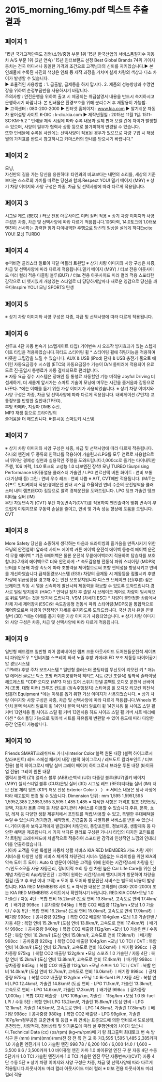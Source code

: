 # 2015_morning_16my.pdf 텍스트 추출 결과

## 페이지 1

 ’15년 국가고객만족도
경형/소형/중형 부문 1위 ’15년 한국산업의 서비스품질지수
자동차 A/S 부문 1위 (2년 연속)
'15년 인터브랜드 선정
Best Global Brands 74위
                기아자동차는 전국 어디서나 동일한 가격과 조건으로 
                고객님과의 신뢰를 지키겠습니다.▶ 본 인쇄물에 수록된 사진의 색상은 인쇄 등 제작 과정을 거치며 실제 차량의 색상과 다소 차이가 발생할 수 있습니다.     
▶ 효율적인 사용방법 : 1. 급출발, 급제동을 하지 맙시다.  2. 제품의 성능향상과 수명연장을 위하여 순정부품만을 사용하시기 바랍니다.   
 주의사항 : 안전운행을 위하여 출고 시 제공되는 취급설명서 내용을 반드시 숙지하시고 운행하시기 바랍니다.     본 인쇄물은 환경보호를 위해 분리수거 후 재활용이 가능함.  
▶ 고객센터 : 080-200-2000  ▶ 인터넷 홈페이지 : www.kia.com  ▶ 알기쉬운 자동차 용어설명 사이트 K-DIC : k-dic.kia.com  ▶ 제작년월일 : 2015년 11월 1일.   1511-SC·KM-5.2     “ 인쇄물 제작 시점에 따라 수록 내용과 실제 판매 모델 간에 차이가 발생할 수 있으며, 사양의 일부가 협력사 상황 등으로 불가피하게 변경될 수 있습니다.  
 또한 인쇄물에 수록된 사진에는 선택사양이 적용된  경우가 있으므로 차량 구입 시 해당월의 가격표를 반드시 참고하시고 카마스터의 안내를 받으시기 바랍니다.”


## 페이지 2

모닝,  
자신만의 길을 가는 당신을 응원하다!
타인과의 비교보다는 내면의 소리를,
세상의 기준보다는 스스로의 가치를 따르는 당신과 함께.Respect YOU!
밀키 베이지 (M9Y) 
※ 상기 차량 이미지와 사양 구성은 차종, 차급 및 선택사양에 따라 다르게 적용됩니다.

## 페이지 3

시그널 레드 (BEG) / 터보 전용 아웃사이드 미러 컬러 적용 
※ 상기 차량 이미지와 사양 구성은 차종, 차급 및 선택사양에 따라 다르게 적용됩니다.106마력, 14.0토크의 1.0터보엔진이 선사하는
강력한 힘과 다이내믹한 주행으로 당신의 일상을 설레게 하다Excite YOU!
모닝  TURBO

## 페이지 4

슈퍼비전 클러스터 알로이 페달  머플러 트윈팁 
 ※ 상기 차량 이미지와 사양 구성은 차종, 차급 및 선택사양에 따라 다르게 적용됩니다.밀키 베이지 (M9Y)  / 터보 전용 아웃사이드 미러 컬러 적용 
다즐링 블루(BU7) / 터보 전용 아웃사이드 미러 컬러 적용 
스포티한 감각으로 더 엣지있게
개성있는 스타일로 더 당당하게날마다 새로운 영감으로 당신을 깨우다Inspire YOU!
모닝  SPORTS 탄생

## 페이지 5

   ※ 상기 차량 이미지와 사양 구성은 차종, 차급 및 선택사양에 따라 다르게 적용됩니다.


## 페이지 6

선루프 
4단 자동 변속기 (스텝게이트 타입)
기어변속 시 오조작 방지효과가 있는 
스텝게이트 타입을 적용하였습니다.히티드 스티어링 휠 * 
스티어링 휠에 히팅기능을 적용하여 따뜻한 그립감을 느낄 수 있습니다.
AUX & USB (iPod)  단자 & USB 충전기 풀오토 에어컨 자동요금징수 시스템 (ETCS) 
자동요금징수 기능이 D/N 룸미러에 
적용되어  유료 도로 진·출입시 통행료가 자동 결제되므로 편리합니다.   
※ 자동 요금 징수 시스템은 장애인 등
     통행료 자동할인 기능 미적용
Joyful Driving
더 섬세하게, 더 새롭게 앞서가는 스마트 기술이 
모닝에 머무는 시간을 즐거움과 감동으로 바꾸다.
*에는 이해를 돕기 위한 가상 이미지가 사용되었습니다.     ※ 상기 차량 이미지와 사양 구성은 차종, 차급 및 선택사양에 따라 다르게 적용됩니다.
내비게이션 (7인치)
교통정보를 반영한 길안내(TPEG),  
후방 카메라, 지상파 DMB 수신,  
MP3 재생 등으로 드라이빙의   
즐거움을 더 해드립니다.
버튼시동 스마트키 시스템 


## 페이지 7

※ 상기 차량 이미지와 사양 구성은 차종, 차급 및 선택사양에 따라 다르게 적용됩니다.
하나의 엔진에 두 종류의 인젝터를 적용하여 가솔린과/LPG를 모두
연료로 사용함으로써 뛰어난 경제성 실현과 실용적인 주행을 도와드립니다.1,000cc로 즐기는 다이내믹한 주행,
106  마력, 14.0  토크의 고성능 1.0 터보엔진 장착!
모닝  TURBO !Surprising
Performance
바이퓨얼용
클러스터  가솔린 / LPG
연료선택 버튼
화이트 : 연비 보통 (대기상태 등)
그린 : 연비 우수    레드 : 연비 나쁨
※ A/T, CVT에만 적용됩니다. (M/T는 쉬프트 인디케이터 적용)경제운전 안내 시스템
효율적인 연비 수준의 운전영역을 클러스터 내의
램프(ECO) 점등으로 알려 경제운전을 도와드립니다.
LPG 탱크 가솔린 탱크티타늄 실버 (IM)  
무단 자동변속기 (CVT) 
무단 자동변속기(CVT)를 적용하여 엔진출력에 맞춰 변속이 부드럽게 
이뤄지므로 구동력 손실을 줄이고, 연비 및 가속 성능 향상에 도움을 드립니다. CVT


## 페이지 8

More Safety
당신을 소중하게 생각하는 마음과 
드라이빙의 즐거움을 만족시키기 위한 
모닝의 안전철학!
앞좌석 사이드 에어백
커튼 에어백
운전석 에어백
동승석 에어백
운전석 무릎 에어백 *
기존 6에어백은 물론 
운전석 무릎에어백까지 적용하여 탑승자를 보호합니다.7개의 에어백으로 더욱 안전하게 -*
속도감응형 전동식 파워 스티어링 (MDPS)
모터를 이용해 차량 속도에 따라 조향력을 
제어함으로써 조향 편의성을 향상시키고 연비를 개선하였습니다.급제동경보시스템 (ESS)
차량의 급제동 시 제동등을 점멸시켜 후방차량에  위급상황을 경고해 주는 안전 보조장치입니다.디스크 브레이크  (전/후륜)
잦은 브레이크 작동 시 열을 신속하게 발산시켜  제동력을 확보할 수 있도록 도와드립니다.경사로 밀림 방지장치 (HAC) *
언덕길 정차 후 출발 시 브레이크 제어로 차량이 일시적으로 뒤로 밀리는 것을 방지해 드립니다.
VSM (차세대 ESC)  *
차량이 불안정한 상황에서 차체 자세 제어장치(ESC)와 속도감응형 전동식  파워 스티어링(MDPS)을 통합적으로 제어함으로써  차량이 안정적인 자세를 유지하도록 도와드립니다.
국산 경차 유일 
은빛 실버 (3D)
*에는 이해를 돕기 위한 가상 이미지가 사용되었습니다.     ※ 상기 차량 이미지와 사양 구성은 차종, 차급 및 선택사양에 따라 다르게 적용됩니다.

## 페이지 9

일반형 헤드램프
일반형 리어 콤비네이션 램프
크롬 아웃사이드 도어핸들운전석 세이프티 파워윈도우 *
인비저블 스프레이 와셔 노즐
후방 카메라LED 보조 제동등
타이어공기압 경보시스템  
(TPMS) 
후방 주차 보조시스템  *
일반형 클러스터
폴딩타입 무선도어 리모컨 키 *
매뉴얼 에어컨
글로브 박스 조명
러기지룸앞좌석 히티드 시트 
(2단 조절식)
앞좌석 슬라이딩 헤드레스트 *CDP 오디오 (MP3 재생)
도어 스위치 판넬 콤팩트 오디오
운전석 선바이저 (조명, 대형 미러)
크루즈 컨트롤 (정속주행장치) 스티어링 휠 오디오 리모컨
회전식 컵홀더
Equipment
*에는 이해를 돕기 위한 가상 이미지가 사용되었습니다.     ※ 상기 차량 이미지와 사양 구성은 차종, 차급 및 선택사양에 따라 다르게 적용됩니다.Wheels
15인치 블랙 럭셔리
알로이 휠 14인치 블랙 럭셔리
알로이 휠 14인치용 풀 사이즈 
스틸 휠 커버 13인치용 풀 사이즈 
스틸 휠 커버 13인치용 
하프 사이즈 
스틸 휠 커버 
시트 배리에이션 *
6:4 폴딩 기능으로 뒷좌석 시트를 
자유롭게 변환할 수 있어 용도에 따라 다양한 공간 연출이 가능합니다.

## 페이지 10

Friends SMART크래쉬패드 가니시Interior Color
블랙 원톤 내장 (블랙 하이그로시 칼라포인트) 레드 스페셜 패키지 내장 (블랙 하이그로시  /  레드도트 칼라포인트 / 터보 전용)
블랙 하이그로시 
 메탈 실버 
 그레이 
 베이지 하이그로시 
브라운 투톤 내장  (바이퓨얼 전용) 그레이 원톤 내장  
갤럭시 블랙 (Z1)
앨리스 블루 (ABB)순백색 (UD)
다즐링 블루(BU7)밀키 베이지 (M9Y)
셀레스티얼 블루 (CU3)은빛 실버 (3D)
시그널 레드 (BEG)티타늄 실버 (IM) 터보 전용 
체리 핑크 (K1P) 터보 전용 Exterior Color
〉
〉
※ 서비스 내용은 당사 사정에 따라 예고없이 변경 될 수 있습니다. Dimension
단위 : mm
1,595
1,5951,595
1,5952,385
2,3853,595
3,595
1,485 1,485
※ 자세한 사항은 가격표 참조
전면썬팅, 광택, 자동차 용품 
구매 등 차량 유지.관리 
서비스를 이용할 수 있습니다.주유, 문화, 쇼핑, 레저 등 
다양한 생활 제휴처에서 
포인트를 적립/사용할 수 있고, 
특별한 우대혜택을 누릴 수 있습니다.정기점검, 예약정비, 긴급출동 등 차별화된 서비스를
받을 수 있습니다.기아자동차 보유고객에게 
발급되며 차량관리, 통합포인트, 
정보제공, 생활제휴 등 다양한 
혜택을 제공합니다.네 가지 색다른 컬러로 구성된 가니시 타입의 디자인 포인트를 각 트림별 크래쉬패드에 차별적으로 적용하여 
스포티한 감각과 인상적인 느낌의 
인테리어를 연출하였습니다.  
기아차 고객을 위한 특별한 자동차 생활 서비스 
KIA RED MEMBERS 카드 차량 케어 서비스몰 다양한 생활 서비스 체계적 차량관리 서비스
멈춤없는 드라이빙을 위한 KIA의 약속 
도어 투 도어 :  Auto Q 방문이 어려운 고객을 위해 
원하는 시간/장소에 차량을 인수/인도소모품 사용 자동관리, 정비이력 조회 등 한 차원 높은 Car Life Care를 위한 신개념 차량관리 App방문진단 : 고객이 원하는 시간/장소에 엔지니어가 
방문하여 차량을 점검 
(출고 후 6년 이내 고객)
※ 도어 투 도어와 방문진단 서비스는 별도의 비용이 발생합니다.
KIA RED MEMBERS 사이트 ※ 자세한 내용은 고객센터 (080-200-2000) 또는 KIA RED MEMBERS 사이트에서 확인하시기 바랍니다. RED.KIA.COM•모닝 1.0 가솔린 / 자동 4단  :  복합 연비  15.2km/ℓ (도심 연비 13.8km/ℓ, 고속도로 연비 17.4km/ℓ) ㅣ배기량 998cc ㅣ공차중량 945kg ㅣ복합 CO2 배출량 112g/km
•모닝 1.0 가솔린 / 수동 5단  :   복합 연비  16.2km/ℓ (도심 연비 15.0km/ℓ, 고속도로 연비 17.9km/ℓ) ㅣ배기량 998cc ㅣ공차중량 925kg  ㅣ복합 CO2 배출량 104g/km
•모닝 1.0 가솔린밴 / 자동 4단 :  복합 연비  15.2km/ℓ (도심 연비 13.8km/ℓ, 고속도로 연비 17.4km/ℓ) ㅣ배기량 998cc ㅣ공차중량 940kg ㅣ복합 CO2 배출량 112g/km
•모닝 1.0 가솔린밴 / 수동 5단 :  복합 연비  16.2km/ℓ (도심 연비 15.0km/ℓ, 고속도로 연비 17.9km/ℓ) ㅣ배기량 998cc  ㅣ공차중량 920kg ㅣ복합 CO2 배출량 104g/km
•모닝 1.0 TCI / CVT :  복합 연비  14.0km/ℓ (도심 연비 12.7km/ℓ, 고속도로 연비 16.0km/ℓ) ㅣ배기량 998cc ㅣ공차중량 975kg ㅣ복합 CO2 배출량 122g/km
•모닝 스포츠 1.0 가솔린 / 자동 4단  :  복합 연비  15.2km/ℓ (도심 연비 13.8km/ℓ, 고속도로 연비 17.4km/ℓ) ㅣ배기량 998cc ㅣ공차중량 945kg ㅣ복합 CO2 배출량 112g/km
•모닝 스포츠 1.0 TCI / CVT :  복합 연비  14.0km/ℓ (도심 연비 12.7km/ℓ, 고속도로 연비 16.0km/ℓ) ㅣ배기량 998cc ㅣ공차중량 975kg ㅣ복합 CO2 배출량 122g/km
•모닝 1.0 Bi-fuel LPI / 자동 4단 :  복합 연비  LPG 12.4km/ℓ, 가솔린 14.8km/ℓ (도심 연비 - LPG 11.1km/ℓ, 가솔린 13.3km/ℓ, 고속도로 연비 - LPG 14.6km/ℓ, 가솔린 17.3km/ℓ) 
 ㅣ배기량 998cc ㅣ공차중량 1,000kg ㅣ복합 CO2 배출량 - LPG 106g/km, 가솔린 - 115g/km
•모닝 1.0 Bi-fuel LPI / 수동 5단 :  복합 연비 LPG 13.2km/ℓ, 가솔린 15.8km/ℓ (도심 연비 - LPG 12.1km/ℓ, 가솔린 14.5km/ℓ, 고속도로 연비 - LPG 14.8km/ℓ, 가솔린 17.8km/ℓ) 
 ㅣ배기량 998cc ㅣ공차중량 980kg ㅣ복합 CO2 배출량 - LPG 99g/km, 가솔린 107g/km정부공인 
표준연비 및 등급
※ 위 연비는 표준모드에 의한 연비로서 도로상태, 운전방법, 차량적재, 정비상태 및 외기온도에  따라 실 주행연비와 차이가 있습니다.Technical Data
(cc)
(ps/rpm)
(kg•m/rpm)배  기  량
최고출력
최대토크
변 속 방 식구     분
(mm)
(mm)(mm)(mm)전 장
전 폭
전 고
축 거3,595
1,595
1,485
2,385카파 1.0
가솔린 엔진카파 1.0
가솔린 엔진
998
78 / 6,200 106 / 6,000
14.0 / 1,600 ~ 3,500 9.6 / 3,500카파 1.0
바이퓨얼 엔진 카파 1.0
바이퓨얼 엔진 구     분
자동 4단 수동 5단카파 1.0 TCI
가솔린 엔진카파 1.0 TCI
가솔린 엔진
무단 자동변속기(CVT) 자동 4단 수동 5단
 ※ 상기 차량 이미지와 사양 구성은 차종, 차급 및 선택사양에 따라 다르게 적용됩니다.아웃사이드 미러  컬러 
아웃사이드 미러  컬러 ※ 터보 전용 아웃사이드 미러 컬러 적용 

